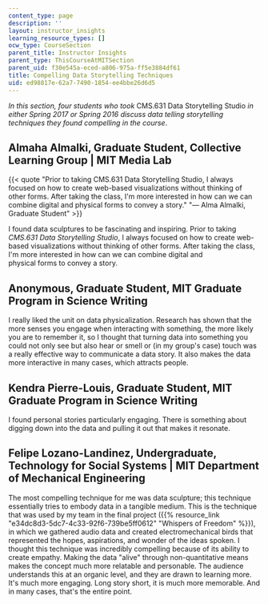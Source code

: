 ```yaml
---
content_type: page
description: ''
layout: instructor_insights
learning_resource_types: []
ocw_type: CourseSection
parent_title: Instructor Insights
parent_type: ThisCourseAtMITSection
parent_uid: f30e545a-eced-a806-975a-ff5e3884df61
title: Compelling Data Storytelling Techniques
uid: ed98817e-62a7-7490-1854-ee4bbe26d6d5
---
```


_In this section, four students who took_ CMS.631 Data Storytelling Studio _in either Spring 2017 or Spring 2016 discuss data telling storytelling techniques they found compelling in the course_.

Almaha Almalki, Graduate Student, Collective Learning Group | MIT Media Lab
---------------------------------------------------------------------------

{{< quote "Prior to taking CMS.631 Data Storytelling Studio, I always focused on how to create web-based visualizations without thinking of other forms. After taking the class, I'm more interested in how can we can combine digital and physical forms to convey a story." "— Alma Almalki, Graduate Student" >}}

I found data sculptures to be fascinating and inspiring. Prior to taking _CMS.631 Data Storytelling Studio_, I always focused on how to create web-based visualizations without thinking of other forms. After taking the class, I'm more interested in how can we can combine digital and physical forms to convey a story.

Anonymous, Graduate Student, MIT Graduate Program in Science Writing
--------------------------------------------------------------------

I really liked the unit on data physicalization. Research has shown that the more senses you engage when interacting with something, the more likely you are to remember it, so I thought that turning data into something you could not only see but also hear or smell or (in my group's case) touch was a really effective way to communicate a data story. It also makes the data more interactive in many cases, which attracts people.

Kendra Pierre-Louis, Graduate Student, MIT Graduate Program in Science Writing
------------------------------------------------------------------------------

I found personal stories particularly engaging. There is something about digging down into the data and pulling it out that makes it resonate.

Felipe Lozano-Landinez, Undergraduate, Technology for Social Systems | MIT Department of Mechanical Engineering
---------------------------------------------------------------------------------------------------------------

The most compelling technique for me was data sculpture; this technique essentially tries to embody data in a tangible medium. This is the technique that was used by my team in the final project ({{% resource_link "e34dc8d3-5dc7-4c33-92f6-739be5ff0612" "Whispers of Freedom" %}}), in which we gathered audio data and created electromechanical birds that represented the hopes, aspirations, and wonder of the ideas spoken. I thought this technique was incredibly compelling because of its ability to create empathy. Making the data "alive" through non-quantitative means makes the concept much more relatable and personable. The audience understands this at an organic level, and they are drawn to learning more. It's much more engaging. Long story short, it is much more memorable. And in many cases, that's the entire point.